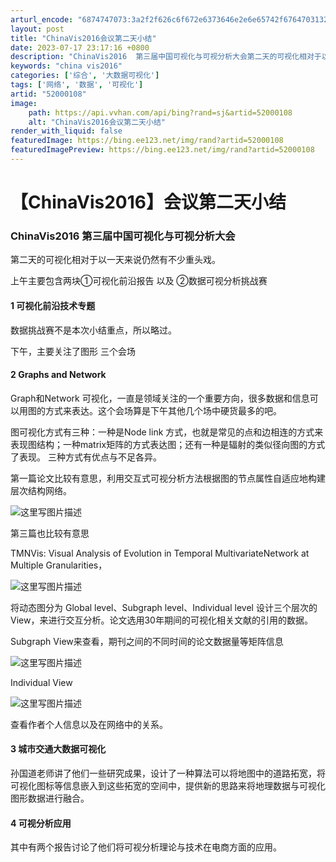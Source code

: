 ```yaml
---
arturl_encode: "6874747073:3a2f2f626c6f672e6373646e2e6e65742f6764703132333135:2f61727469636c652f64657461696c732f3532303030313038"
layout: post
title: "ChinaVis2016会议第二天小结"
date: 2023-07-17 23:17:16 +0800
description: "ChinaVis2016  第三届中国可视化与可视分析大会第二天的可视化相对于以一天来说仍然有不少重"
keywords: "china vis2016"
categories: ['综合', '大数据可视化']
tags: ['网络', '数据', '可视化']
artid: "52000108"
image:
    path: https://api.vvhan.com/api/bing?rand=sj&artid=52000108
    alt: "ChinaVis2016会议第二天小结"
render_with_liquid: false
featuredImage: https://bing.ee123.net/img/rand?artid=52000108
featuredImagePreview: https://bing.ee123.net/img/rand?artid=52000108
---
```


# 【ChinaVis2016】会议第二天小结

### ChinaVis2016 第三届中国可视化与可视分析大会

第二天的可视化相对于以一天来说仍然有不少重头戏。

上午主要包含两块①可视化前沿报告 以及 ②数据可视分析挑战赛

#### 1 可视化前沿技术专题

数据挑战赛不是本次小结重点，所以略过。

下午，主要关注了图形 三个会场

#### 2 Graphs and Network

Graph和Network 可视化，一直是领域关注的一个重要方向，很多数据和信息可以用图的方式来表达。这个会场算是下午其他几个场中硬货最多的吧。

图可视化方式有三种：一种是Node link 方式，也就是常见的点和边相连的方式来表现图结构；一种matrix矩阵的方式表达图；还有一种是辐射的类似径向图的方式了表现。 三种方式有优点与不足各异。

第一篇论文比较有意思，利用交互式可视分析方法根据图的节点属性自适应地构建层次结构网络。
  
![这里写图片描述](https://img-blog.csdn.net/20160722224514966)

第三篇也比较有意思
  
TMNVis: Visual Analysis of Evolution in Temporal MultivariateNetwork at Multiple Granularities，
  
![这里写图片描述](https://img-blog.csdn.net/20160722230003037)
  
将动态图分为 Global level、Subgraph level、Individual level 设计三个层次的View，来进行交互分析。论文选用30年期间的可视化相关文献的引用的数据。
  
Subgraph View来查看，期刊之间的不同时间的论文数据量等矩阵信息
  
![这里写图片描述](https://img-blog.csdn.net/20160722230741188)

Individual View
  
![这里写图片描述](https://img-blog.csdn.net/20160722230754868)
  
查看作者个人信息以及在网络中的关系。

#### 3 城市交通大数据可视化

孙国道老师讲了他们一些研究成果，设计了一种算法可以将地图中的道路拓宽，将可视化图标等信息嵌入到这些拓宽的空间中，提供新的思路来将地理数据与可视化图形数据进行融合。

#### 4 可视分析应用

其中有两个报告讨论了他们将可视分析理论与技术在电商方面的应用。